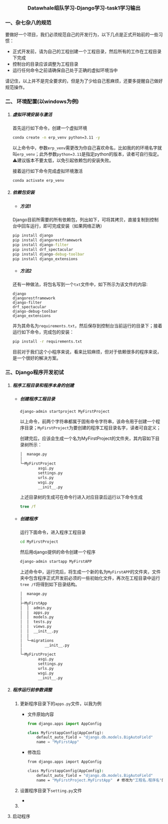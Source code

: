 <center><h3>Datawhale组队学习-Django学习-task1学习输出</h3></center>

### 一、杂七杂八的规范

要做好一个项目，我们必须规范自己的开发行为，以下几点是正式开始前的一些习惯：

- 正式开发前，请为自己的工程创建一个工程目录，然后所有的工作在工程目录下完成
- 控制台的目录应该调整为工程目录
- 运行任何命令之前请确保自己处于正确的虚拟环境当中

请记住，以上并不是完全要求的，但是为了少给自己惹麻烦，还要多提醒自己做好规范操作。

### 二、 环境配置(以windows为例)

1. ##### 虚拟环境安装与激活

   首先运行如下命令，创建一个虚拟环境

   ```cmd
   conda create -n erp_venv python=3.11 -y
   ```

   以上命令中，参数`erp_venv`需更改为你自己喜欢命名，比如我的的环境名字就叫`erp_venv`；此外参数`python=3.11`是指定python的版本，读者可自行指定。⚠️建议版本不要太低，以免引起依赖包的安装失败。

   接着运行如下命令完成虚拟环境激活

   ```cmd
   conda activate erp_venv
   ```

2. ##### 依赖包安装

   - ##### 方法1

   Django目前所需要的所有依赖包，列出如下，可将其拷贝，直接复制到控制台中回车运行，即可完成安装（如果网络正确）

   ```cmd
   pip install django
   pip install djangorestframework
   pip install django-filter
   pip install drf_spectacular
   pip install django-debug-toolbar
   pip install django_extensions
   ```

   - ##### 方法2

   还有一种做法，将包名写到一个`txt`文件中，如下所示为该文件的内容:

   ```
   django 
   djangorestframework 
   django-filter 
   drf_spectacular 
   django-debug-toolbar 
   django_extensions
   ```

   并为其命名为`requirements.txt`，然后保存到控制台当前运行的目录下；接着运行如下命令，完成包的安装：

   ```cmd
   pip install -r requirements.txt
   ```

   目前对于我们这个小程序来说，看来比较麻烦，但对于依赖很多的程序来说，是一个很好的解决方案。

### 三、Django程序开发初试

1. ##### 程序工程目录和程序本身的创建

   - ##### 创建程序工程目录

     ```cmd
     django-admin startproject MyFirstProject
     ```

     以上命令，前两个字符串都属于固有命令字符串，该命令用于创建一个程序目录；`MyFirstProject`为要创建的程序工程目录名字，读者可自定义；

     创建完后，应该会生成一个名为MyFirstProject的文件夹，其内容如下目录树所示：

     ```cmd
     │  manage.py
     │
     └─MyFirstProject
             asgi.py
             settings.py
             urls.py
             wsgi.py
             __init__.py
     ```

     上述目录树的生成可在命令行进入对应目录后运行以下命令生成

     ```cmd
     tree /f
     ```

   - ##### 创建程序

     运行下面命令，进入程序工程目录

     ```cmd
     cd MyFirstProject
     ```

     然后用django提供的命令创建一个程序

     ```cmd
     django-admin startapp MyFirstAPP
     ```

     上述命令中，运行完后，将生成一个新的名为`MyFirstAPP`的文件夹，文件夹中包含程序正式开发前必须的一些初始化文件，再次在工程目录中运行`tree /f`将得到如下目录结构。

     ```cmd
     │  manage.py
     │
     ├─MyFirstApp
     │  │  admin.py
     │  │  apps.py
     │  │  models.py
     │  │  tests.py
     │  │  views.py
     │  │  __init__.py
     │  │
     │  └─migrations
     │          __init__.py
     │
     └─MyFirstProject
             asgi.py
             settings.py
             urls.py
             wsgi.py
             __init__.py
     ```

2. ##### 程序运行前参数调整

   1. 更新程序目录下的`apps.py`文件，以我为例

      - 文件原始内容

        ```python
        from django.apps import AppConfig
        
        class MyfirstappConfig(AppConfig):
            default_auto_field = "django.db.models.BigAutoField"
            name = "MyFirstApp"
        
        ```

      - 修改后

        ```cmd
        from django.apps import AppConfig
        
        class MyfirstappConfig(AppConfig):
            default_auto_field = "django.db.models.BigAutoField"
            name = "MyFirstProject.MyFirstApp"  # 修改为"工程名.程序名"的形式
        
        ```

   2. 设置程序目录下`setting.py`文件

      - 

   3. 

3. 启动程序